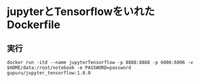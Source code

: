 # jupyterとTensorflowをいれたDockerfile

## 実行

```
docker run -itd --name jupyterTensorflow -p 8888:8888 -p 6006:6006 -v $HOME/data:/root/notebook -e PASSWORD=password gupuru/jupyter_tensorflow:1.0.0
```
